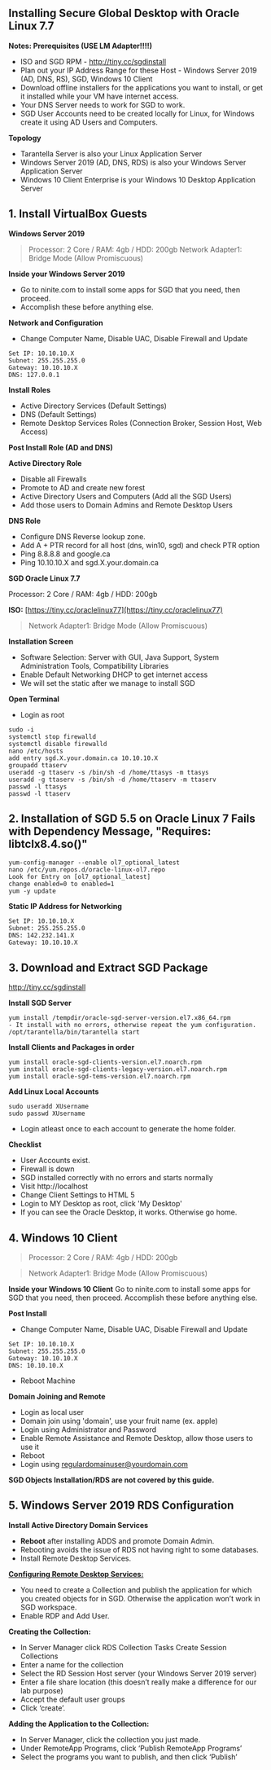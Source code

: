 ## Installing Secure Global Desktop with Oracle Linux 7.7

**Notes: Prerequisites (USE LM Adapter!!!!)**
- ISO and SGD RPM - http://tiny.cc/sgdinstall
- Plan out your IP Address Range for these Host - Windows Server 2019 (AD, DNS, RS), SGD, Windows 10 Client
- Download offline installers for the applications you want to install, or get it installed while your VM have internet access.
- Your DNS Server needs to work for SGD to work.
- SGD User Accounts need to be created locally for Linux, for Windows create it using AD Users and Computers.

**Topology**
- Tarantella Server is also your Linux Application Server
- Windows Server 2019 (AD, DNS, RDS) is also your Windows Server Application Server
- Windows 10 Client Enterprise is your Windows 10 Desktop Application Server

## **1. Install VirtualBox Guests**

**Windows Server 2019**

>Processor: 2 Core / RAM: 4gb / HDD: 200gb
>Network Adapter1: Bridge Mode (Allow Promiscuous)

**Inside your Windows Server 2019**
- Go to ninite.com to install some apps for SGD that you need, then proceed.
- Accomplish these before anything else.

**Network and Configuration**
 - Change Computer Name, Disable UAC, Disable Firewall and Update 
```
Set IP: 10.10.10.X
Subnet: 255.255.255.0
Gateway: 10.10.10.X
DNS: 127.0.0.1
```

 **Install Roles**
 - Active Directory Services (Default Settings)
 - DNS  (Default Settings)
 - Remote Desktop Services Roles (Connection Broker, Session Host, Web Access)
 
 **Post Install Role (AD and DNS)**
 
 **Active Directory Role**
 - Disable all Firewalls
 - Promote to AD and create new forest
 - Active Directory Users and Computers (Add all the SGD Users)
 - Add those users to Domain Admins and Remote Desktop Users
 
**DNS Role**
 - Configure DNS Reverse lookup zone.
 - Add A + PTR record for all host (dns, win10, sgd) and check PTR option
 - Ping 8.8.8.8 and google.ca
 - Ping 10.10.10.X and sgd.X.your.domain.ca

**SGD Oracle Linux 7.7** 

Processor: 2 Core / RAM: 4gb / HDD: 200gb

**ISO:** [https://tiny.cc/oraclelinux77](https://tiny.cc/oraclelinux77)

>Network Adapter1: Bridge Mode (Allow Promiscuous)

**Installation Screen**
- Software Selection: Server with GUI, Java Support, System Administration Tools, Compatibility Libraries
- Enable Default Networking DHCP to get internet access
- We will set the static after we manage to install SGD

**Open Terminal**
- Login as root

```
sudo -i 
systemctl stop firewalld
systemctl disable firewalld
nano /etc/hosts
add entry sgd.X.your.domain.ca 10.10.10.X
groupadd ttaserv
useradd -g ttaserv -s /bin/sh -d /home/ttasys -m ttasys
useradd -g ttaserv -s /bin/sh -d /home/ttaserv -m ttaserv
passwd -l ttasys
passwd -l ttaserv
```
## **2. Installation of SGD 5.5 on Oracle Linux 7 Fails with Dependency Message, "Requires: libtclx8.4.so()"**
```
yum-config-manager --enable ol7_optional_latest
nano /etc/yum.repos.d/oracle-linux-ol7.repo
Look for Entry on [ol7_optional_latest]
change enabled=0 to enabled=1
yum -y update
```

**Static IP Address for Networking**
```
Set IP: 10.10.10.X
Subnet: 255.255.255.0
DNS: 142.232.141.X
Gateway: 10.10.10.X
```

## **3. Download and Extract SGD Package**
http://tiny.cc/sgdinstall

**Install SGD Server**
```
yum install /tempdir/oracle-sgd-server-version.el7.x86_64.rpm
- It install with no errors, otherwise repeat the yum configuration.
/opt/tarantella/bin/tarantella start
```

**Install Clients and Packages in order**
```
yum install oracle-sgd-clients-version.el7.noarch.rpm
yum install oracle-sgd-clients-legacy-version.el7.noarch.rpm
yum install oracle-sgd-tems-version.el7.noarch.rpm
```

**Add Linux Local Accounts**
```
sudo useradd XUsername
sudo passwd XUsername
```

- Login atleast once to each account to generate the home folder.

**Checklist**
- User Accounts exist.
- Firewall is down
- SGD installed correctly with no errors and starts normally
- Visit http://localhost
- Change Client Settings to HTML 5
- Login to MY Desktop as root, click 'My Desktop'
- If you can see the Oracle Desktop, it works. Otherwise go home.


## **4. Windows 10 Client**
>Processor: 2 Core / RAM: 4gb / HDD: 200gb

>Network Adapter1: Bridge Mode (Allow Promiscuous)
	
**Inside your Windows 10 Client**
Go to ninite.com to install some apps for SGD that you need, then proceed.
Accomplish these before anything else.

**Post Install**
 - Change Computer Name, Disable UAC, Disable Firewall and Update 
```
Set IP: 10.10.10.X
Subnet: 255.255.255.0
Gateway: 10.10.10.X
DNS: 10.10.10.X
```
 - Reboot Machine
 
**Domain Joining and Remote**
 - Login as local user
 - Domain join using 'domain', use your fruit name (ex. apple)
 - Login using Administrator and Password
 - Enable Remote Assistance and Remote Desktop, allow those users to use it
 - Reboot
 - Login using regulardomainuser@yourdomain.com
 
**SGD Objects Installation/RDS are not covered by this guide.**


## **5. Windows Server 2019 RDS Configuration**
**Install Active Directory Domain Services**

- **Reboot** after installing ADDS and promote Domain Admin.
- Rebooting avoids the issue of RDS not having right to some databases.
- Install Remote Desktop Services.

[**Configuring Remote Desktop Services:**](https://nedimmehic.org/2017/02/08/how-to-install-remote-desktop-services-2016-quick-start-deployment/)
- You need to create a Collection and publish the application for which you created objects for in SGD. Otherwise the application won’t work in SGD workspace.
- Enable RDP and Add User.

**Creating the Collection:**
- In Server Manager click RDS Collection Tasks Create Session Collections
- Enter a name for the collection
- Select the RD Session Host server (your Windows Server 2019 server)
- Enter a file share location (this doesn’t really make a difference for our lab purpose)
- Accept the default user groups
- Click ‘create’.

**Adding the Application to the Collection:**
- In Server Manager, click the collection you just made.
- Under RemoteApp Programs, click ‘Publish RemoteApp Programs’
- Select the programs you want to publish, and then click ‘Publish’


